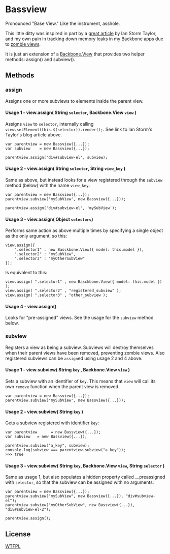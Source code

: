 # Bassview

Pronounced "Base View." Like the instrument, asshole.

This little ditty was inspired in part by a [great article](http://ianstormtaylor.com/rendering-views-in-backbonejs-isnt-always-simple/) by Ian Storm Taylor, and my own pain in tracking down memory leaks in my Backbone apps due to [zombie views](https://www.google.com/search?q=zombie+views+in+backbone).

It is just an extension of a [Backbone.View](http://backbonejs.org/#View) that provides two helper methods: assign() and subview().

## Methods

### assign

Assigns one or more subviews to elements inside the parent view. 


#### Usage 1 - view.assign( String `selector`, Backbone.View `view` )

Assigns `view` to `selector`, internally calling `view.setElement(this.$(selector)).render();`. See link to Ian Storm's Taylor's blog article above.

	var parentview = new Bassview({...});
	var subview    = new Bassview({...});

	parentview.assign('div#subview-el', subview);

#### Usage 2 - view.assign( String `selector`, String `view_key` )

Same as above, but instead looks for a view registered through the `subview` method (below) with the name `view_key`.

	var parentview = new Bassview({...});
	parentview.subview('mySubView', new Bassview({...}));
	
	parentview.assign('div#subview-el', 'mySubView');


#### Usage 3 - view.assign( Object `selectors`)

Performs same action as above multiple times by specifying a single object as the only argument, so this:

	view.assign({
		".selector1" : new Basckbone.View({ model: this.model }),
		".selector2" : "mySubView",
		".selector3" : "myOtherSubView"
	});
	
Is equivalent to this:

	view.assign( ".selector1" , new Basckbone.View({ model: this.model }) );
	view.assign( ".selector2" , "registered_subview" );
	view.assign( ".selector3" , "other_subview );


#### Usage 4 - view.assign()

Looks for "pre-assigned" views. See the usage for the `subview` method below.


### subview

Registers a view as being a subview. Subviews will destroy themselves when their parent views have been removed, preventing zombie views. Also registered subviews can be `assign`ed using usage 2 and 4 above.

#### Usage 1 - view.subview( String `key` , Backbone.View `view` )

Sets a subview with an identifier of `key`. This means that `view` will call its own `remove` function when the parent view is removed.

	var parentview = new Bassview({...});
	parentview.subview('mySubView', new Bassview({...}));

#### Usage 2 - view.subview( String `key` )

Gets a subview registered with identifier `key`:

	var parentview      = new Bassview({...});
	var subview   = new Bassview({...});
	
	parentview.subview("a_key", subview);
	console.log(subview === parentview.subview("a_key"));
	>>> true
	
#### Usage 3 - view.subview( String `key`, Backbone.View `view`, String `selector` )

Same as usage 1, but also populates a hidden property called __preassigned with `selector`, so that the subview can be assigned with no arguments:

	var parentview = new Bassview({...});
	parentview.subview("mySubView", new Bassview({...}), "div#subview-el");
	parentview.subview("myOtherSubView", new Bassview({...}), "div#subview-el-2");

	parentview.assign();
	

## License

[WTFPL](http://www.wtfpl.net/)